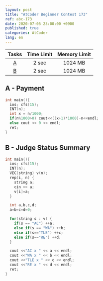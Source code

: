 ```yaml
---
layout: post
title: "AtCoder Beginner Contest 173"
ref: abc-173
date: 2020-07-05 23:00:00 +0900
published: true
categories: AtCoder
lang: en
---
```


| Tasks | Time Limit | Memory Limit |
|:-:|:-:|:-:|
|[A](#A)|2 sec|1024 MB|
|[B](#B)|2 sec|1024 MB|

<div class="divider"></div>

## A - Payment <a id="A"></a>
```cpp
int main(){
  ios; cfs(15);
  INT(n);
  int x = n/1000;
  if(n%1000>0) cout<<((x+1)*1000)-n<<endl;
  else cout << 0 << endl;
  ret;
}
```

## B - Judge Status Summary <a id="B"></a>
```cpp
int main(){
  ios; cfs(15);
  INT(n);
  VEC(string) v(n);
  rep(i, n) {
    string a;
    cin >> a;
    v[i]=a;
  }

  int a,b,c,d;
  a=b=c=d=0;

  for(string s : v) {
    if(s == "AC") ++a;
    else if(s == "WA") ++b;
    else if(s=="TLE") ++c;
    else if(s=="RE") ++d;
  }

  cout <<"AC x " << a << endl;
  cout <<"WA x " << b << endl;
  cout <<"TLE x " << c << endl;
  cout <<"RE x " << d << endl;
  ret;
}
```
